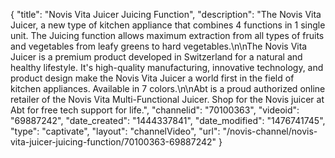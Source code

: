 {
    "title": "Novis Vita Juicer Juicing Function",
    "description": "The Novis Vita Juicer, a new type of kitchen appliance that combines 4 functions in 1 single unit. The Juicing function allows maximum extraction from all types of fruits and vegetables from leafy greens to hard vegetables.\n\nThe Novis Vita Juicer is a premium product developed in Switzerland for a natural and healthy lifestyle. It's high-quality manufacturing, innovative technology, and product design make the Novis Vita Juicer a world first in the field of kitchen appliances. Available in 7 colors.\n\nAbt is a proud authorized online retailer of the Novis Vita Multi-Functional Juicer. Shop for the Novis juicer at Abt for free tech support for life.",
    "channelid": "70100363",
    "videoid": "69887242",
    "date_created": "1444337841",
    "date_modified": "1476741745",
    "type": "captivate",
    "layout": "channelVideo",
    "url": "\/novis-channel\/novis-vita-juicer-juicing-function\/70100363-69887242"
}